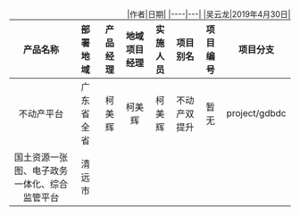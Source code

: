 
<div style="float:right">
|作者|日期|
|----|---|
|吴云龙|2019年4月30日|
</div>


|产品名称|部署地域|产品经理|地域项目经理|实施人员|项目别名|项目编号|项目分支|
| :---: |:---:|:---:  | :---:   | :---:| :---: |:---: |:---: |
|不动产平台|广东省全省|柯美辉|柯美辉|柯美辉|不动产双提升|暂无|project/gdbdc|
|国土资源一张图、电子政务一体化、综合监管平台|清远市|  
